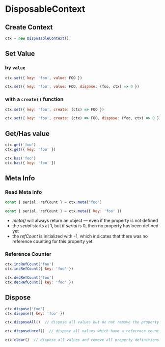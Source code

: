 
# DisposableContext

## Create Context

```js
ctx = new DisposableContext();
```

## Set Value

### by `value`

```js
ctx.set({ key: 'foo', value: FOO })

ctx.set({ key: 'foo', value: FOO, dispose: (foo, ctx) => 0 })
```

### with a `create()` function

```js
ctx.set({ key: 'foo', create: (ctx) => FOO })

ctx.set({ key: 'foo', create: (ctx) => FOO, dispose: (foo, ctx) => 0 })
```

## Get/Has value

```js
ctx.get('foo')
ctx.get({ key: 'foo' })

ctx.has('foo')
ctx.has({ key: 'foo' })
```

## Meta Info

### Read Meta Info

```js
const { serial, refCount } = ctx.meta('foo')

const { serial, refCount } = ctx.meta({ key: 'foo' })
```

- _meta()_ will always return an object &mdash; even if the property is not defined
- the _serial_ starts at 1, but if _serial_ is 0, then no property has been defined yet
- the _refCount_ is initialized with -1, which indicates that there was no reference counting for this property yet


### Reference Counter

```js
ctx.incRefCount('foo')          
ctx.incRefCount({ key: 'foo' })

ctx.decRefCount('foo')
ctx.decRefCount({ key: 'foo' })
```

## Dispose

```js
ctx.dispose('foo')
ctx.dispose({ key: 'foo' })

ctx.disposeAll()  // dispose all values but do not remove the property definitions

ctx.disposeUnref()  // dispose all values which have a reference count of 0

ctx.clear()  // dispose all values and remove all property definitions 
```
